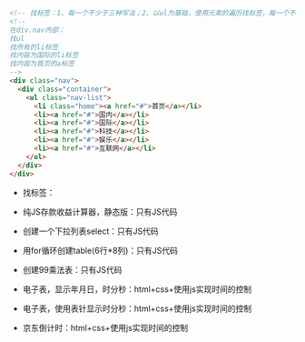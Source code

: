 ```html
<!-- 找标签：1、每一个不少于三种写法；2、以ul为基础，使用元素的遍历找标签，每一个不少于三种写法 -->
<!-- 
在div.nav内部：
找ul
找所有的li标签
找内容为国际的li标签
找内容为首页的a标签
-->
<div class="nav">
  <div class="container">
    <ul class="nav-list">
      <li class="home"><a href="#">首页</a></li>
      <li><a href="#">国内</a></li>
      <li><a href="#">国际</a></li>
      <li><a href="#">科技</a></li>
      <li><a href="#">娱乐</a></li>
      <li><a href="#">互联网</a></li>
    </ul>
  </div>
</div>

```

- 找标签：

- 纯JS存款收益计算器，静态版：只有JS代码

- 创建一个下拉列表select：只有JS代码

- 用for循环创建table(6行*8列)：只有JS代码

- 创建99乘法表：只有JS代码




- 电子表，显示年月日，时分秒：html+css+使用js实现时间的控制

- 电子表，使用表针显示时分秒：html+css+使用js实现时间的控制
- 京东倒计时：html+css+使用js实现时间的控制